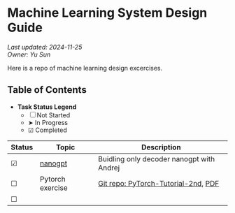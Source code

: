 # Machine Learning System Design Guide
_Last updated: 2024-11-25_  
_Owner: Yu Sun_


Here is a repo of machine learning design excercises.


## Table of Contents

- **Task Status Legend**  
    - ☐ Not Started  
    - ➤ In Progress  
    - ☑ Completed  

| Status | Topic   | Description                                                                                       |
| ------ | --------- | ----------------------------------------------------------------------------------------------- |
| ☑      | [nanogpt](/Pytorch_exercise/nanogpt) | Buidling only decoder nanogpt with Andrej                  |
| ☐      | Pytorch exercise | [Git repo: PyTorch-Tutorial-2nd](https://github.com/TingsongYu/PyTorch-Tutorial-2nd), [PDF](https://tingsongyu.github.io/PyTorch-Tutorial-2nd/chapter-1/1.6-JupyterNotebook-install.html)                                          |
| ☐      |  |                         |
                    